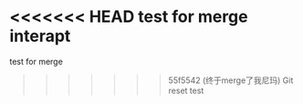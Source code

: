 <<<<<<< HEAD
test  for merge interapt
=======
test  for merge

>>>>>>> 55f5542 (终于merge了我尼玛)
Git reset test
